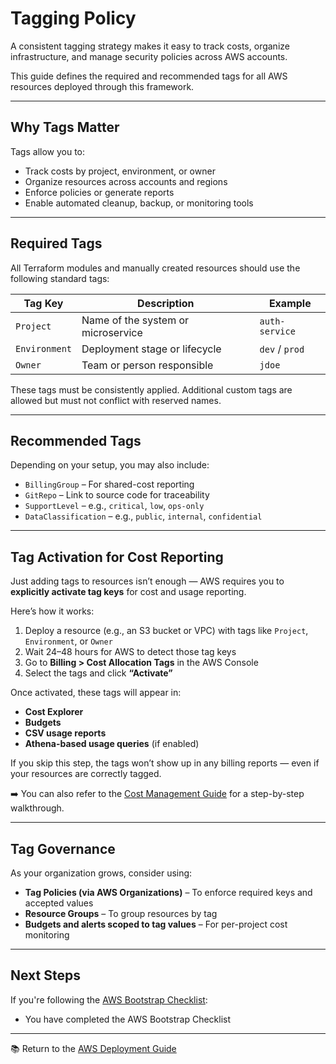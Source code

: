 # Tagging Policy

A consistent tagging strategy makes it easy to track costs, organize infrastructure, and manage security policies across AWS accounts.

This guide defines the required and recommended tags for all AWS resources deployed through this framework.

---

## Why Tags Matter

Tags allow you to:

- Track costs by project, environment, or owner
- Organize resources across accounts and regions
- Enforce policies or generate reports
- Enable automated cleanup, backup, or monitoring tools

---

## Required Tags

All Terraform modules and manually created resources should use the following standard tags:

| Tag Key     | Description                         | Example        |
|-------------|-------------------------------------|----------------|
| `Project`   | Name of the system or microservice  | `auth-service` |
| `Environment` | Deployment stage or lifecycle      | `dev` / `prod` |
| `Owner`     | Team or person responsible          | `jdoe`         |

These tags must be consistently applied. Additional custom tags are allowed but must not conflict with reserved names.

---

## Recommended Tags

Depending on your setup, you may also include:

- `BillingGroup` – For shared-cost reporting
- `GitRepo` – Link to source code for traceability
- `SupportLevel` – e.g., `critical`, `low`, `ops-only`
- `DataClassification` – e.g., `public`, `internal`, `confidential`

---

## Tag Activation for Cost Reporting

Just adding tags to resources isn’t enough — AWS requires you to **explicitly activate tag keys** for cost and usage reporting.

Here’s how it works:

1. Deploy a resource (e.g., an S3 bucket or VPC) with tags like `Project`, `Environment`, or `Owner`
2. Wait 24–48 hours for AWS to detect those tag keys
3. Go to **Billing > Cost Allocation Tags** in the AWS Console
4. Select the tags and click **“Activate”**

Once activated, these tags will appear in:

- **Cost Explorer**
- **Budgets**
- **CSV usage reports**
- **Athena-based usage queries** (if enabled)

If you skip this step, the tags won’t show up in any billing reports — even if your resources are correctly tagged.

➡️ You can also refer to the [Cost Management Guide](../cost-management/README.md) for a step-by-step walkthrough.

---

## Tag Governance

As your organization grows, consider using:

- **Tag Policies (via AWS Organizations)** – To enforce required keys and accepted values
- **Resource Groups** – To group resources by tag
- **Budgets and alerts scoped to tag values** – For per-project cost monitoring

---

## Next Steps

If you're following the [AWS Bootstrap Checklist](../bootstrap-checklist.md):

- You have completed the AWS Bootstrap Checklist

---

📚 Return to the [AWS Deployment Guide](../README.md)
